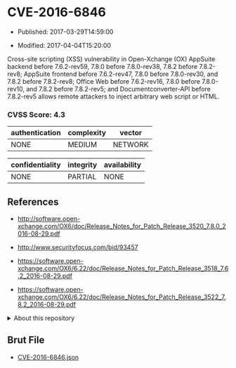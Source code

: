 # CVE-2016-6846

- Published: 2017-03-29T14:59:00

- Modified: 2017-04-04T15:20:00

Cross-site scripting (XSS) vulnerability in Open-Xchange (OX) AppSuite backend before 7.6.2-rev59, 7.8.0 before 7.8.0-rev38, 7.8.2 before 7.8.2-rev8; AppSuite frontend before 7.6.2-rev47, 7.8.0 before 7.8.0-rev30, and 7.8.2 before 7.8.2-rev8; Office Web before 7.6.2-rev16, 7.8.0 before 7.8.0-rev10, and 7.8.2 before 7.8.2-rev5; and Documentconverter-API before 7.8.2-rev5 allows remote attackers to inject arbitrary web script or HTML.

### CVSS Score: **4.3**

| authentication | complexity | vector |
| --- | --- | --- |
| NONE | MEDIUM | NETWORK |

| confidentiality | integrity | availability |
| --- | --- | --- |
| NONE | PARTIAL | NONE |

## References

* http://software.open-xchange.com/OX6/doc/Release_Notes_for_Patch_Release_3520_7.8.0_2016-08-29.pdf

* http://www.securityfocus.com/bid/93457

* https://software.open-xchange.com/OX6/6.22/doc/Release_Notes_for_Patch_Release_3518_7.6.2_2016-08-29.pdf

* https://software.open-xchange.com/OX6/6.22/doc/Release_Notes_for_Patch_Release_3522_7.8.2_2016-08-29.pdf

<details>
<summary>About this repository</summary> 

  This repository is part of the project [Live Hack CVE](https://github.com/Live-Hack-CVE). Main website can be found [www.live-hack.org](https://www.live-hack.org) 
  
  Made by [Sn0wAlice](https://github.com/Sn0wAlice) for the people that care about security and need to have a feed of the latest CVEs. Hope you enjoy it, don't forget to star the repo and follow me on [Twitter](https://twitter.com/Sn0wAlice) and [Github](https://github.com/Sn0wAlice). And that is my [personnal website](https://www.alice-snow.me/)

  - [Home Page](https://github.com/Live-Hack-CVE)
  - [Framework](https://github.com/Live-Hack-CVE/cve-framework)
  - [CVE database](https://github.com/Live-Hack-CVE/full_database)
  - [Changelog](https://github.com/Live-Hack-CVE/Changelog)
</details>

## Brut File

* [CVE-2016-6846.json](https://raw.githubusercontent.com/Live-Hack-CVE/full_database/main/cves/2016/CVE-2016-6846.json)

